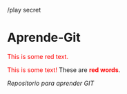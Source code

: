 /play secret
# Aprende-Git

<p style='color:red'>This is some red text.</p>
<font color="red">This is some text!</font>
These are <b style='color:red'>red words</b>.


*Repositorio para aprender GIT*

